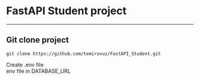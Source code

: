 # FastAPI Student project

---
## Git clone project<br>

    git clone https://github.com/temirovuz/FastAPI_Student.git

Create .env file 
<br>
env file in DATABASE_URL
